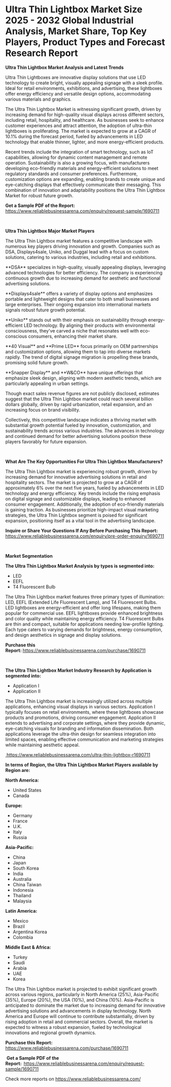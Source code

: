 <p><h1>Ultra Thin Lightbox Market Size 2025 - 2032 Global Industrial Analysis, Market Share, Top Key Players, Product Types and Forecast Research Report</h1></p><p><strong>Ultra Thin Lightbox Market Analysis and Latest Trends</strong></p>
<p><p>Ultra Thin Lightboxes are innovative display solutions that use LED technology to create bright, visually appealing signage with a sleek profile. Ideal for retail environments, exhibitions, and advertising, these lightboxes offer energy efficiency and versatile design options, accommodating various materials and graphics.</p><p>The Ultra Thin Lightbox Market is witnessing significant growth, driven by increasing demand for high-quality visual displays across different sectors, including retail, hospitality, and healthcare. As businesses seek to enhance customer experiences and attract attention, the adoption of ultra-thin lightboxes is proliferating. The market is expected to grow at a CAGR of 10.1% during the forecast period, fueled by advancements in LED technology that enable thinner, lighter, and more energy-efficient products.</p><p>Recent trends include the integration of smart technology, such as IoT capabilities, allowing for dynamic content management and remote operation. Sustainability is also a growing focus, with manufacturers developing eco-friendly materials and energy-efficient solutions to meet regulatory standards and consumer preferences. Furthermore, customization options are expanding, enabling brands to create unique and eye-catching displays that effectively communicate their messaging. This combination of innovation and adaptability positions the Ultra Thin Lightbox Market for robust future growth.</p></p>
<p><strong>Get a Sample PDF of the Report:&nbsp;</strong> <a href="https://www.reliablebusinessarena.com/enquiry/request-sample/1690711?utm_campaign=1998&utm_medium=2&utm_source=Github&utm_content=ia&utm_term=06012025&utm_id=ultra-thin-lightbox">https://www.reliablebusinessarena.com/enquiry/request-sample/1690711</a></p>
<p>&nbsp;</p>
<p><strong>Ultra Thin Lightbox Major Market Players</strong></p>
<p><p>The Ultra Thin Lightbox market features a competitive landscape with numerous key players driving innovation and growth. Companies such as DSA, Displays4sale, Uniko, and Duggal lead with a focus on custom solutions, catering to various industries, including retail and exhibitions.</p><p>**DSA** specializes in high-quality, visually appealing displays, leveraging advanced technologies for better efficiency. The company is experiencing continuous growth due to increasing demand for aesthetic and functional advertising solutions. </p><p>**Displays4sale** offers a variety of display options and emphasizes portable and lightweight designs that cater to both small businesses and large enterprises. Their ongoing expansion into international markets signals robust future growth potential.</p><p>**Uniko** stands out with their emphasis on sustainability through energy-efficient LED technology. By aligning their products with environmental consciousness, they've carved a niche that resonates well with eco-conscious consumers, enhancing their market share.</p><p>**40 Visual** and **Prime LED** focus primarily on OEM partnerships and customization options, allowing them to tap into diverse markets rapidly. The trend of digital signage migration is propelling these brands, promising solid future growth.</p><p>**Snapper Display** and **W&CO** have unique offerings that emphasize sleek design, aligning with modern aesthetic trends, which are particularly appealing in urban settings.</p><p>Though exact sales revenue figures are not publicly disclosed, estimates suggest that the Ultra Thin Lightbox market could reach several billion dollars globally, driven by rapid urbanization, retail expansion, and an increasing focus on brand visibility.</p><p>Collectively, this competitive landscape indicates a thriving market with substantial growth potential fueled by innovation, customization, and sustainability trends across various industries. The advances in technology and continued demand for better advertising solutions position these players favorably for future expansion.</p></p>
<p>&nbsp;</p>
<p><strong>What Are The Key Opportunities For Ultra Thin Lightbox Manufacturers?</strong></p>
<p><p>The Ultra Thin Lightbox market is experiencing robust growth, driven by increasing demand for innovative advertising solutions in retail and hospitality sectors. The market is projected to grow at a CAGR of approximately 6% over the next five years, fueled by advancements in LED technology and energy efficiency. Key trends include the rising emphasis on digital signage and customizable displays, leading to enhanced consumer engagement. Additionally, the adoption of eco-friendly materials is gaining traction. As businesses prioritize high-impact visual marketing strategies, the Ultra Thin Lightbox segment is poised for significant expansion, positioning itself as a vital tool in the advertising landscape.</p></p>
<p><strong>Inquire or Share Your Questions If Any Before Purchasing This Report:</strong> <a href="https://www.reliablebusinessarena.com/enquiry/pre-order-enquiry/1690711?utm_campaign=1998&utm_medium=2&utm_source=Github&utm_content=ia&utm_term=06012025&utm_id=ultra-thin-lightbox">https://www.reliablebusinessarena.com/enquiry/pre-order-enquiry/1690711</a></p>
<p>&nbsp;</p>
<p><strong>Market Segmentation</strong></p>
<p><strong>The Ultra Thin Lightbox Market Analysis by types is segmented into:</strong></p>
<p><ul><li>LED</li><li>EEFL</li><li>T4 Fluorescent Bulb</li></ul></p>
<p><p>The Ultra Thin Lightbox market features three primary types of illumination: LED, EEFL (Extended Life Fluorescent Lamp), and T4 Fluorescent Bulbs. LED lightboxes are energy-efficient and offer long lifespans, making them popular for commercial use. EEFL lightboxes provide enhanced brightness and color quality while maintaining energy efficiency. T4 Fluorescent Bulbs are thin and compact, suitable for applications needing low-profile lighting. Each type caters to varying demands for brightness, energy consumption, and design aesthetics in signage and display solutions.</p></p>
<p><strong>Purchase this Report:&nbsp;</strong><a href="https://www.reliablebusinessarena.com/purchase/1690711?utm_campaign=1998&utm_medium=2&utm_source=Github&utm_content=ia&utm_term=06012025&utm_id=ultra-thin-lightbox">https://www.reliablebusinessarena.com/purchase/1690711</a></p>
<p>&nbsp;</p>
<p><strong>The Ultra Thin Lightbox Market Industry Research by Application is segmented into:</strong></p>
<p><ul><li>Application I</li><li>Application II</li></ul></p>
<p><p>The Ultra Thin Lightbox market is increasingly utilized across multiple applications, enhancing visual displays in various sectors. Application I typically focuses on retail environments, where these lightboxes showcase products and promotions, driving consumer engagement. Application II extends to advertising and corporate settings, where they provide dynamic, eye-catching visuals for branding and information dissemination. Both applications leverage the ultra-thin design for seamless integration into limited spaces, enabling effective communication and marketing strategies while maintaining aesthetic appeal.</p></p>
<p><a href="https://www.reliablebusinessarena.com/ultra-thin-lightbox-r1690711?utm_campaign=1998&utm_medium=2&utm_source=Github&utm_content=ia&utm_term=06012025&utm_id=ultra-thin-lightbox">&nbsp;https://www.reliablebusinessarena.com/ultra-thin-lightbox-r1690711</a></p>
<p><strong>In terms of Region, the Ultra Thin Lightbox Market Players available by Region are:</strong></p>
<p>
    <p> <strong> North America: </strong>
        <ul>
            <li>United States</li>
            <li>Canada</li>
        </ul>
        </p> 
    <p> <strong> Europe: </strong>
        <ul>
            <li>Germany</li>
            <li>France</li>
            <li>U.K.</li>
            <li>Italy</li>
            <li>Russia</li>
        </ul>
        </p> 
    <p> <strong> Asia-Pacific: </strong>
        <ul>
            <li>China</li>
            <li>Japan</li>
            <li>South Korea</li>
            <li>India</li>
            <li>Australia</li>
            <li>China Taiwan</li>
            <li>Indonesia</li>
            <li>Thailand</li>
            <li>Malaysia</li>
        </ul>
        </p> 
    <p> <strong> Latin America: </strong>
        <ul>
            <li>Mexico</li>
            <li>Brazil</li>
            <li>Argentina Korea</li>
            <li>Colombia</li>
        </ul>
        </p> 
    <p> <strong> Middle East & Africa: </strong>
        <ul>
            <li>Turkey</li>
            <li>Saudi</li>
            <li>Arabia</li>
            <li>UAE</li>
            <li>Korea</li>
        </ul>
    </p>
    </p>
<p><p>The Ultra Thin Lightbox market is projected to exhibit significant growth across various regions, particularly in North America (25%), Asia-Pacific (35%), Europe (20%), the USA (10%), and China (10%). Asia-Pacific is anticipated to dominate the market due to increasing demand for innovative advertising solutions and advancements in display technology. North America and Europe will continue to contribute substantially, driven by rising adoption in retail and commercial sectors. Overall, the market is expected to witness a robust expansion, fueled by technological innovations and regional growth dynamics.</p></p>
<p><strong>Purchase this Report: </strong><a href="https://www.reliablebusinessarena.com/purchase/1690711?utm_campaign=1998&utm_medium=2&utm_source=Github&utm_content=ia&utm_term=06012025&utm_id=ultra-thin-lightbox">https://www.reliablebusinessarena.com/purchase/1690711</a></p>
<p>&nbsp;<strong>Get a Sample PDF of the Report:&nbsp;&nbsp;</strong><a href="https://www.reliablebusinessarena.com/enquiry/request-sample/1690711?utm_campaign=1998&utm_medium=2&utm_source=Github&utm_content=ia&utm_term=06012025&utm_id=ultra-thin-lightbox">https://www.reliablebusinessarena.com/enquiry/request-sample/1690711</a></p>
<p><strong></strong></p>
<p>Check more reports on <a href="https://www.reliablebusinessarena.com/?utm_campaign=1998&utm_medium=2&utm_source=Github&utm_content=ia&utm_term=06012025&utm_id=ultra-thin-lightbox">https://www.reliablebusinessarena.com/</a></p>